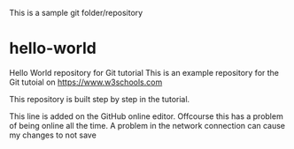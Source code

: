 This is a sample git folder/repository
# hello-world
Hello World repository for Git tutorial
This is an example repository for the Git tutoial on https://www.w3schools.com

This repository is built step by step in the tutorial.

This line is added on the GitHub online editor. Offcourse this has a problem of being online all the time.
A problem in the network connection can cause my changes to not save
